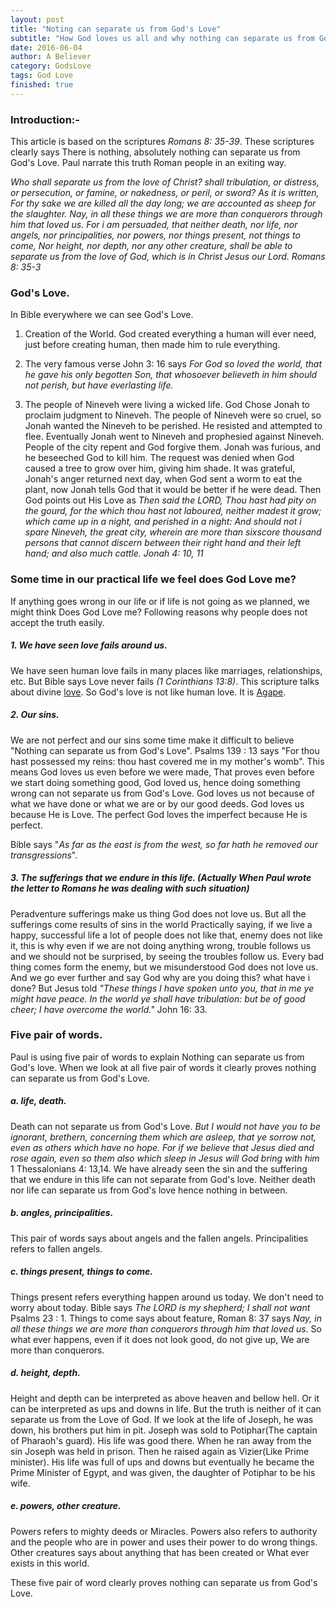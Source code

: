 ```yaml
---
layout: post
title: "Noting can separate us from God's Love"
subtitle: "How God loves us all and why nothing can separate us from God's Love"
date: 2016-06-04
author: A Believer
category: GodsLove
tags: God Love
finished: true
---
```


### Introduction:-
  This article is based on the scriptures _Romans 8: 35-39_. These scriptures clearly says There is nothing, absolutely nothing can separate us from God's Love. Paul narrate this truth Roman people in an exiting way.

_Who shall separate us from the love of Christ? shall tribulation, or distress, or persecution, or famine, or nakedness, or peril, or sword? As it is written, For thy sake we are killed all the day long; we are accounted as sheep for the slaughter. Nay, in all these things we are more than conquerors through him that loved us. For i am persuaded, that neither death, nor life, nor angels, nor principalities, nor powers, nor things present, not things to come, Nor height, nor depth, nor any other creature, shall be able to separate us from the love of God, which is in Christ Jesus our Lord. *Romans 8: 35-3*_

### God's Love.
  In Bible everywhere we can see God's Love.

  1. Creation of the World.
    God created everything a human will ever need, just before creating human, then made him to rule everything.

  2. The very famous verse John 3: 16 says _For God so loved the world, that he gave his only begotten Son, that  whosoever believeth in him should not perish, but have everlasting life._

  3. The people of Nineveh were living a wicked life. God Chose Jonah to proclaim judgment to Nineveh. The people of Nineveh were so cruel, so Jonah wanted the Nineveh to be perished. He resisted and attempted to flee. Eventually Jonah went to Nineveh and prophesied against Nineveh. People of the city repent and God forgive them. Jonah was furious, and he beseeched God to kill him. The request was denied when God caused a tree to grow over him, giving him shade. It was grateful, Jonah's anger returned next day, when God sent a worm to eat the plant, now Jonah tells God that it would be better if he were dead. Then God points out His Love as _Then said the LORD, Thou hast had pity on the gourd, for the which thou hast not laboured, neither madest it grow; which came up in a night, and perished in a night: And should not i spare Nineveh, the great city, wherein are more than sixscore thousand persons that cannot discern between their right hand and their left hand; and also much cattle. Jonah 4: 10, 11_

### Some time in our practical life we feel does God Love me?
  If anything goes wrong in our life or if life is not going as we planned, we might think Does God Love me? Following reasons why people does not accept the truth easily.

##### 1. We have seen love fails around us.
  We have seen human love fails in many places like marriages, relationships, etc. But Bible says Love never fails _(1 Corinthians 13:8)_. This scripture talks about divine [love][0]. So God's love is not like human love. It is [Agape][0].

##### 2. Our sins.
  We are not perfect and our sins some time make it difficult to believe "Nothing can separate us from God's Love". Psalms 139 : 13 says "For thou hast possessed my reins: thou hast covered me in my mother's womb". This means God loves us even before we were made, That proves even before we start doing something good, God loved us, hence doing something wrong can not separate us from God's Love. God loves us not because of what we have done or what we are or by our good deeds. God loves us because He is Love. The perfect God loves the imperfect because He is perfect.

  Bible says "_As far as the east is from the west, so far hath he removed our transgressions_".

##### 3. The sufferings that we endure in this life. (Actually When Paul wrote the letter to Romans he was dealing with such situation)
  Peradventure sufferings make us thing God does not love us. But all the sufferings come results of sins in the world Practically saying, if we live a happy, successful life a lot of people does not like that, enemy does not like it, this  is why even if we are not doing anything wrong, trouble follows us and we should not be surprised, by seeing the troubles follow us. Every bad thing comes form the enemy, but we misunderstood God does not love us. And we go ever further and say God why are you doing this? what have i done? But Jesus told *"These things I have spoken unto you, that in me ye might have peace. In the world ye shall have tribulation: but be of good cheer; I have overcome the world."* John 16: 33.


### Five pair of words.
  Paul is using five pair of words to explain Nothing can separate us from God's love. When we look at all five pair of words it clearly proves nothing can separate us from God's Love.

##### a. life, death.
  Death can not separate us from God's Love. _But I would not have you to be ignorant, brethern, concerning them which are asleep, that ye sorrow not, even as others which have no hope. For if we believe that Jesus died and rose again, even so them also which sleep in Jesus will God bring with him_ 1 Thessalonians 4: 13,14. We have already seen the sin and the suffering that we endure in this life can not separate from God's love. Neither death nor life can separate us from God's love hence nothing in between.

##### b. angles, principalities.
  This pair of words says about angels and the fallen angels. Principalities refers to fallen angels.

##### c. things present, things to come.
  Things present refers everything happen around us today. We don't need to worry about today. Bible says _The LORD is my shepherd; I shall not want_ Psalms 23 : 1. Things to come says about feature, Roman 8: 37 says _Nay, in all these things we are more than conquerors through him that loved us_. So what ever happens, even if it does not look good, do not give up, We are more than conquerors.

##### d. height, depth.
  Height and depth can be interpreted as above heaven and bellow hell. Or it can be interpreted as ups and downs in life.       But the truth is neither of it can separate us from the Love of God. If we look at the life of Joseph, he was down, his brothers put him in pit. Joseph was sold to Potiphar(The captain of Pharaoh's guard). His life was good there. When he ran away from the sin Joseph was held in prison. Then he raised again as Vizier(Like Prime minister). His life was full of ups and downs but eventually he became the Prime Minister of Egypt, and was given, the daughter of Potiphar to be his wife.
##### e. powers, other creature.
  Powers refers to mighty deeds or Miracles. Powers also refers to authority and the people who are in power and uses their power to do wrong things. Other creatures says about anything that has been created or What ever exists in this world.

These five pair of word clearly proves nothing can separate us from God's Love.

[0]: https://en.wikipedia.org/wiki/Agape
